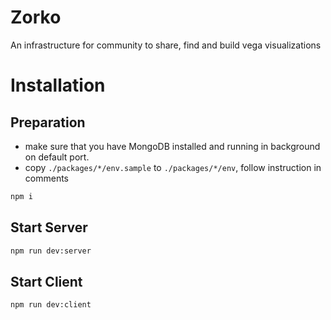 # Zorko

An infrastructure for community to share, find and build vega visualizations

# Installation

## Preparation

* make sure that you have MongoDB installed and running in background on default port.
* copy  `./packages/*/env.sample` to `./packages/*/env`, follow instruction in comments


```bash
npm i
```

## Start Server


```bash
npm run dev:server
```

## Start Client

```bash
npm run dev:client
```
